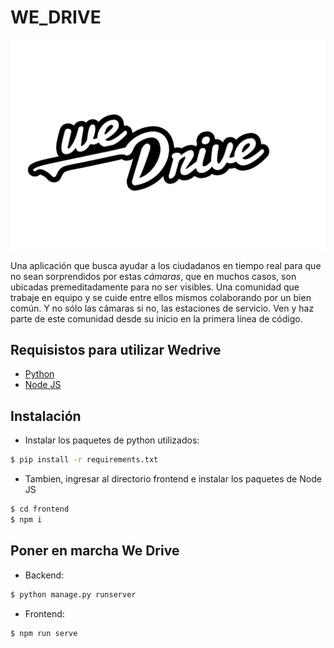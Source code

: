 
# WE_DRIVE
![Nuestra Marca](https://raw.githubusercontent.com/CamiloArias47/we-driver/master/frontend/src/assets/img/weDrive.png)

Una aplicación que busca ayudar a los ciudadanos en tiempo real para que no sean sorprendidos
por estas *cámaras*, que en muchos casos, son ubicadas premeditadamente para no ser visibles.
Una comunidad que trabaje en equipo y se cuide entre ellos mismos colaborando por un bien común.
Y no sólo las cámaras si no, las estaciones de servicio.
Ven y haz parte de este comunidad desde su inicio en la primera línea de código.

## Requisistos para utilizar Wedrive
- [Python](https://www.python.org/downloads/)
- [Node JS](https://nodejs.org/en/download/)

## Instalación 
- Instalar los paquetes de python utilizados:
```sh
$ pip install -r requirements.txt
```
- Tambien, ingresar al directorio frontend e instalar los paquetes de Node JS 
```sh
$ cd frontend
$ npm i
```

## Poner en marcha We Drive
- Backend:
```sh
$ python manage.py runserver
```
- Frontend:
```sh
$ npm run serve
```

